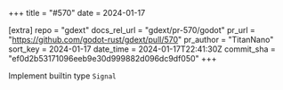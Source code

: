 +++
title = "#570"
date = 2024-01-17

[extra]
repo = "gdext"
docs_rel_url = "gdext/pr-570/godot"
pr_url = "https://github.com/godot-rust/gdext/pull/570"
pr_author = "TitanNano"
sort_key = 2024-01-17
date_time = 2024-01-17T22:41:30Z
commit_sha = "ef0d2b53171096eeb9e30d999882d096dc9df050"
+++

Implement builtin type `Signal`
